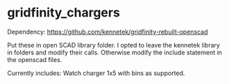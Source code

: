 # gridfinity_chargers
Dependency:
https://github.com/kennetek/gridfinity-rebuilt-openscad

Put these in open SCAD library folder.
I opted to leave the kennetek library in folders and modify their calls.
Otherwise modify the include statement in the openscad files.

Currently includes: Watch charger 1x5 with bins as supported.
